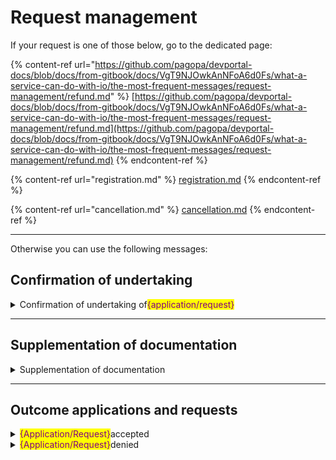 # Request management

If your request is one of those below, go to the dedicated page:

{% content-ref url="https://github.com/pagopa/devportal-docs/blob/docs/from-gitbook/docs/VgT9NJOwkAnNFoA6d0Fs/what-a-service-can-do-with-io/the-most-frequent-messages/request-management/refund.md" %}
[https://github.com/pagopa/devportal-docs/blob/docs/from-gitbook/docs/VgT9NJOwkAnNFoA6d0Fs/what-a-service-can-do-with-io/the-most-frequent-messages/request-management/refund.md](https://github.com/pagopa/devportal-docs/blob/docs/from-gitbook/docs/VgT9NJOwkAnNFoA6d0Fs/what-a-service-can-do-with-io/the-most-frequent-messages/request-management/refund.md)
{% endcontent-ref %}

{% content-ref url="registration.md" %}
[registration.md](registration.md)
{% endcontent-ref %}

{% content-ref url="cancellation.md" %}
[cancellation.md](cancellation.md)
{% endcontent-ref %}

***

Otherwise you can use the following messages:

## Confirmation of undertaking

<details>

<summary>Confirmation of undertaking of<mark style="color:purple;">{application/request}</mark></summary>

**🖋 Title of the message:** Your <mark style="color:purple;">{application/request}</mark> has been undertaken

🗒 **Text of the message**:

Your application for \<service> has been undertaken.

The protocol number is: \<nnnn>

For more information, visit \[this website]\(URL).

**🪄 Button**: n/a

***

**Recipients**: Citizens who have submitted a request for ...

**When to send it**: When the institution undertakes the application and assigns a protocol number.

**User story**: As a citizen, I want to receive updates about the progress of my application.

</details>

***

## Supplementation of documentation

<details>

<summary>Supplementation of documentation</summary>

**🖋 Title of the message:** Supplementation request

🗒 **Text of the message**:

To process your <mark style="color:purple;">{application/request for object}</mark> to the service \<service type> we need to receive additional documents by \<dd/mm/yyyy>.

To consult your <mark style="color:purple;">{application/request} summary}</mark>, \[visit this website]\(URL).

**🪄 Button**: Add the documents

***

**Recipients**: All citizens resident in the geographical area of action of the service who have sent a <mark style="color:purple;">{application/request for object}</mark>.

**When to send it**: When the institution needs additional documents to process the <mark style="color:purple;">{application/request}</mark>.

**User Story**: As a citizen, I want to receive updates about the progress of my <mark style="color:purple;">{application/request}</mark>.

</details>

***

## Outcome applications and requests

<details>

<summary><mark style="color:purple;">{Application/Request}</mark>accepted</summary>

**🖋 Title of the message:** Outcome of your <mark style="color:purple;">{application/request}</mark>

🗒 **Text of the message**:

Your <mark style="color:purple;">{application/request}</mark> for \<object> was accepted.

For more information, visit \[this website]\(URL).

**🪄 Button**: n/a

***

**Recipients**: All citizens residing in the geographical area of action of the service who have sent an <mark style="color:purple;">{application/request}</mark> for <mark style="color:purple;">{object}</mark>.

**When to send it**: When the institution accepts the application.

**User Story**: As a citizen, I want to receive communications about the outcome of my <mark style="color:purple;">{application/request}</mark>.

</details>

<details>

<summary><mark style="color:purple;">{Application/Request}</mark>denied</summary>

**🖋 Title of the message:** Outcome of your <mark style="color:purple;">{application/request}</mark>

🗒 **Text of the message**:

Your <mark style="color:purple;">{application/request}</mark> for \<object> was denied.

For more information, \[visit this website]\(URL).

**🪄 Button**: n/a

***

**Recipients**: All citizens residing in the geographical area of action of the service who have sent an <mark style="color:purple;">{application/request}</mark> for <mark style="color:purple;">{object}</mark>.

**When to send it**: When the institution denies the application.

**User Story**: As a citizen, I want to receive communications about the outcome of my <mark style="color:purple;">{application/request}</mark>.

</details>
